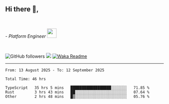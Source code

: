 <h2>Hi there  👋,</h2> </br>

<p><em>- Platform Engineer <img src="https://media.giphy.com/media/WUlplcMpOCEmTGBtBW/giphy.gif" width="30"> 
</em></p></br>


<!--[![Linkedin: prandogabriel](https://img.shields.io/badge/-prandogabriel-blue?style=flat-square&logo=Linkedin&logoColor=white&link=https://www.linkedin.com/in/prandogabriel/)](https://www.linkedin.com/in/prandogabriel)-->
![GitHub followers](https://img.shields.io/github/followers/prandogabriel?label=Follow&style=social)
![](https://komarev.com/ghpvc/?username=prandogabriel)
[![Waka Readme](https://github.com/prandogabriel/prandogabriel/actions/workflows/update-stats.yml.yml/badge.svg)](https://github.com/prandogabriel/prandogabriel/actions/workflows/update-stats.yml.yml)

---

<!--START_SECTION:waka-->

```golang
From: 13 August 2025 - To: 12 September 2025

Total Time: 46 hrs

TypeScript   35 hrs 5 mins   ██████████████████░░░░░░░   71.85 %
Rust         3 hrs 43 mins   ██░░░░░░░░░░░░░░░░░░░░░░░   07.64 %
Other        2 hrs 48 mins   █▒░░░░░░░░░░░░░░░░░░░░░░░   05.76 %
```

<!--END_SECTION:waka-->
